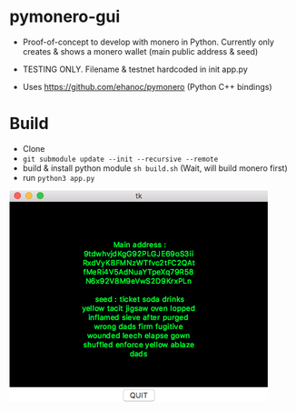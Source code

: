# pymonero-gui

- Proof-of-concept to develop with monero in Python. Currently only creates & shows a monero wallet (main public address & seed)

- TESTING ONLY. Filename & testnet hardcoded in init app.py

- Uses https://github.com/ehanoc/pymonero (Python C++ bindings)

# Build
- Clone
- ``` git submodule update --init --recursive --remote ```
- build & install python module ``` sh build.sh ``` (Wait, will build monero first)
- run ``` python3 app.py ```

![Alt text](init_screenshot.png?raw=true "Init Build")
